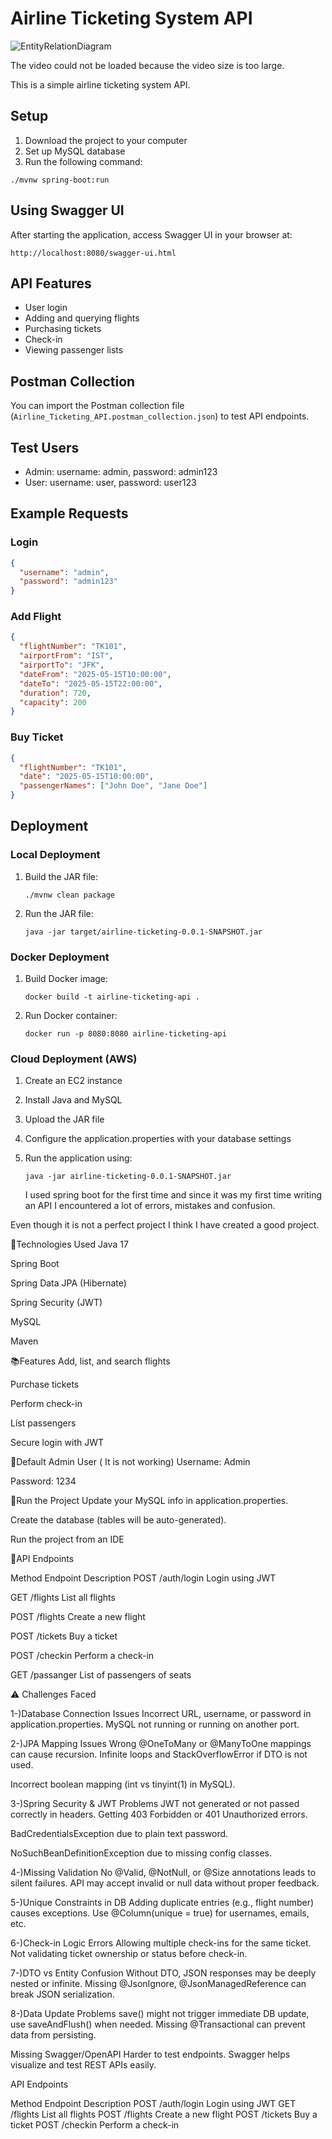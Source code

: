 # Airline Ticketing System API


![EntityRelationDiagram](https://github.com/user-attachments/assets/85a6c3f9-9231-4ee8-af5f-588188b67064)

The video could not be loaded because the video size is too large.



This is a simple airline ticketing system API.

## Setup

1. Download the project to your computer
2. Set up MySQL database
3. Run the following command:

```
./mvnw spring-boot:run
```

## Using Swagger UI

After starting the application, access Swagger UI in your browser at:

```
http://localhost:8080/swagger-ui.html
```

## API Features

- User login
- Adding and querying flights
- Purchasing tickets
- Check-in
- Viewing passenger lists

## Postman Collection

You can import the Postman collection file (`Airline_Ticketing_API.postman_collection.json`) to test API endpoints.

## Test Users

- Admin: username: admin, password: admin123
- User: username: user, password: user123

## Example Requests

### Login
```json
{
  "username": "admin",
  "password": "admin123"
}
```

### Add Flight
```json
{
  "flightNumber": "TK101",
  "airportFrom": "IST",
  "airportTo": "JFK",
  "dateFrom": "2025-05-15T10:00:00",
  "dateTo": "2025-05-15T22:00:00",
  "duration": 720,
  "capacity": 200
}
```

### Buy Ticket
```json
{
  "flightNumber": "TK101",
  "date": "2025-05-15T10:00:00",
  "passengerNames": ["John Doe", "Jane Doe"]
}
```

## Deployment

### Local Deployment
1. Build the JAR file:
   ```
   ./mvnw clean package
   ```
2. Run the JAR file:
   ```
   java -jar target/airline-ticketing-0.0.1-SNAPSHOT.jar
   ```

### Docker Deployment
1. Build Docker image:
   ```
   docker build -t airline-ticketing-api .
   ```
2. Run Docker container:
   ```
   docker run -p 8080:8080 airline-ticketing-api
   ```

### Cloud Deployment (AWS)
1. Create an EC2 instance
2. Install Java and MySQL
3. Upload the JAR file
4. Configure the application.properties with your database settings
5. Run the application using:
   ```
   java -jar airline-ticketing-0.0.1-SNAPSHOT.jar
   ```

   I used spring boot for the first time and since it was my first time writing an API I encountered a lot of errors, mistakes and confusion.

Even though it is not a perfect project I think I have created a good project.

🔧Technologies Used Java 17

Spring Boot

Spring Data JPA (Hibernate)

Spring Security (JWT)

MySQL

Maven

📚Features Add, list, and search flights

Purchase tickets

Perform check-in

List passengers

Secure login with JWT

🔐Default Admin User ( It is not working) Username: Admin

Password: 1234

🚀Run the Project Update your MySQL info in application.properties.

Create the database (tables will be auto-generated).

Run the project from an IDE

📁API Endpoints

Method Endpoint Description POST /auth/login Login using JWT

GET /flights List all flights

POST /flights Create a new flight

POST /tickets Buy a ticket

POST /checkin Perform a check-in

GET /passanger List of passengers of seats

⚠️ Challenges Faced

1-)Database Connection Issues Incorrect URL, username, or password in application.properties.
MySQL not running or running on another port.

2-)JPA Mapping Issues Wrong @OneToMany or @ManyToOne mappings can cause recursion.
Infinite loops and StackOverflowError if DTO is not used.

Incorrect boolean mapping (int vs tinyint(1) in MySQL).

3-)Spring Security & JWT Problems JWT not generated or not passed correctly in headers.
Getting 403 Forbidden or 401 Unauthorized errors.

BadCredentialsException due to plain text password.

NoSuchBeanDefinitionException due to missing config classes.

4-)Missing Validation No @Valid, @NotNull, or @Size annotations leads to silent failures.
API may accept invalid or null data without proper feedback.

5-)Unique Constraints in DB Adding duplicate entries (e.g., flight number) causes exceptions.
Use @Column(unique = true) for usernames, emails, etc.

6-)Check-in Logic Errors Allowing multiple check-ins for the same ticket.
Not validating ticket ownership or status before check-in.

7-)DTO vs Entity Confusion Without DTO, JSON responses may be deeply nested or infinite.
Missing @JsonIgnore, @JsonManagedReference can break JSON serialization.

8-)Data Update Problems save() might not trigger immediate DB update, use saveAndFlush() when needed.
Missing @Transactional can prevent data from persisting.

Missing Swagger/OpenAPI Harder to test endpoints.
Swagger helps visualize and test REST APIs easily.

API Endpoints

Method Endpoint Description POST /auth/login Login using JWT GET /flights List all flights POST /flights Create a new flight POST /tickets Buy a ticket POST /checkin Perform a check-in
